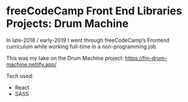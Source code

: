 # freeCodeCamp Front End Libraries Projects: Drum Machine

In late-2018 / early-2019 I went through freeCodeCamp’s Frontend curriculum while working full-time in a non-programming job. 

This was my take on the Drum Machine project: https://fm-drum-machine.netlify.app/

Tech used:
  - React
  - SASS
